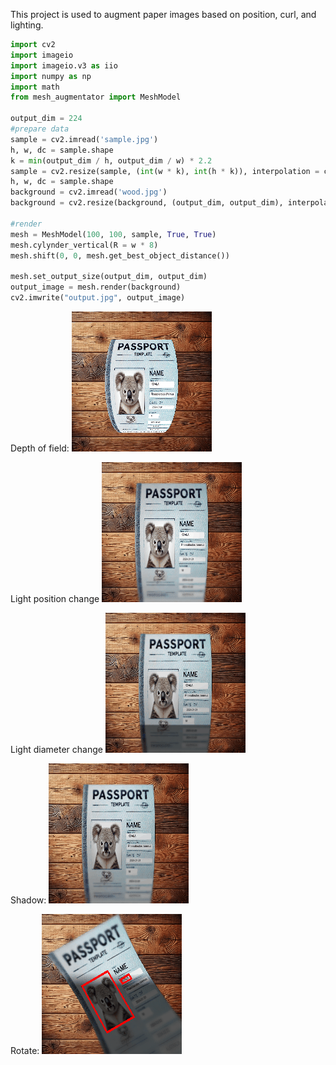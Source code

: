 This project is used to augment paper images based on position, curl, and lighting.
```python
import cv2
import imageio
import imageio.v3 as iio
import numpy as np
import math
from mesh_augmentator import MeshModel

output_dim = 224
#prepare data
sample = cv2.imread('sample.jpg')
h, w, dc = sample.shape
k = min(output_dim / h, output_dim / w) * 2.2
sample = cv2.resize(sample, (int(w * k), int(h * k)), interpolation = cv2.INTER_LINEAR)
h, w, dc = sample.shape
background = cv2.imread('wood.jpg')
background = cv2.resize(background, (output_dim, output_dim), interpolation = cv2.INTER_LINEAR)

#render
mesh = MeshModel(100, 100, sample, True, True)
mesh.cylynder_vertical(R = w * 8)
mesh.shift(0, 0, mesh.get_best_object_distance())

mesh.set_output_size(output_dim, output_dim)
output_image = mesh.render(background)
cv2.imwrite("output.jpg", output_image)
```


Depth of field:
![Depth of field](depth.gif)

Light position change
![Light position change](light.gif)

Light diameter change
![Light diameter](light_diameter.gif)

Shadow:
![Shadow](shadow.gif)

Rotate:
![Rotate](rotate.gif)

